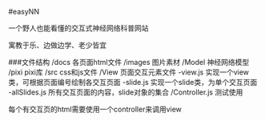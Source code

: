 #easyNN

一个野人也能看懂的交互式神经网络科普网站

寓教于乐、边做边学、老少皆宜

###文件结构
/docs           各页面html文件
/images         图片素材
/Model          神经网络模型
/pixi           pixi库
/src            css和js文件
/View           页面交互元素文件
-view.js        实现一个view类，可根据页面编号绘制各交互页面
-slide.js       实现一个slide类，为单个交互页面
-allSlides.js   所有交互页面的内容，slide对象的集合
/Controller.js  测试使用


每个有交互页的html需要使用一个controller来调用view